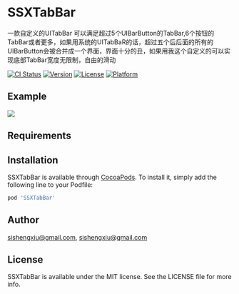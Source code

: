 # SSXTabBar
一款自定义的UITabBar 可以满足超过5个UIBarButton的TabBar,6个按钮的TabBar或者更多，如果用系统的UITabBaR的话，超过五个后后面的所有的UIBarButton会被合并成一个界面，界面十分的丑，如果用我这个自定义的可以实现底部TabBar宽度无限制，自由的滑动


[![CI Status](https://img.shields.io/travis/sishengxiu@gmail.com/SSXTabBar.svg?style=flat)](https://travis-ci.org/sishengxiu@gmail.com/SSXTabBar)
[![Version](https://img.shields.io/cocoapods/v/SSXTabBar.svg?style=flat)](https://cocoapods.org/pods/SSXTabBar)
[![License](https://img.shields.io/cocoapods/l/SSXTabBar.svg?style=flat)](https://cocoapods.org/pods/SSXTabBar)
[![Platform](https://img.shields.io/cocoapods/p/SSXTabBar.svg?style=flat)](https://cocoapods.org/pods/SSXTabBar)

## Example
![](http://chuantu.biz/t6/318/1527073856x-1404793459.gif)

## Requirements

## Installation

SSXTabBar is available through [CocoaPods](https://cocoapods.org). To install
it, simply add the following line to your Podfile:

```ruby
pod 'SSXTabBar'
```

## Author

sishengxiu@gmail.com, sishengxiu@gmail.com

## License

SSXTabBar is available under the MIT license. See the LICENSE file for more info.
